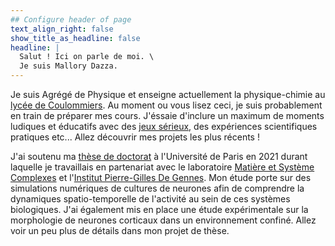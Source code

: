 ```yaml
---
## Configure header of page
text_align_right: false
show_title_as_headline: false
headline: |
  Salut ! Ici on parle de moi. \
  Je suis Mallory Dazza.
---
```


<!-- this is a subheadline -->

Je suis Agrégé de Physique et enseigne actuellement la physique-chimie au [lycée de Coulommiers](https://www.campus-coulommiers.eu/). Au moment ou vous lisez ceci, je suis probablement en train de préparer mes cours. J'éssaie d'inclure un maximum de moments ludiques et éducatifs avec des [jeux sérieux](https://fr.wikipedia.org/wiki/Jeu_s%C3%A9rieux), des expériences scientifiques pratiques etc... Allez découvrir mes projets les plus récents ! 

J'ai soutenu ma [thèse de doctorat](https://www.theses.fr/s207546) à l'Université de Paris en 2021 durant laquelle je travaillais en partenariat avec le laboratoire [Matière et Système Complexes](http://www.msc.univ-paris-diderot.fr/) et l'[Institut Pierre-Gilles De Gennes](https://www.institut-pgg.fr/). Mon étude porte sur des simulations numériques de cultures de neurones afin de comprendre la dynamiques spatio-temporelle de l'activité au sein de ces systèmes biologiques. J'ai également mis en place une étude expérimentale sur la morphologie de neurones corticaux dans un environnement confiné. Allez voir un peu plus de détails dans mon projet de thèse.